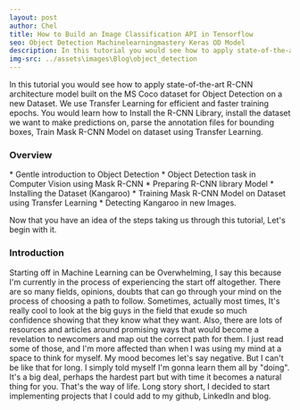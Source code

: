 ```yaml
---
layout: post
author: Chel
title: How to Build an Image Classification API in Tensorflow
seo: Object Detection Machinelearningmastery Keras OD Model
description: In this tutorial you would see how to apply state-of-the-art R-CNN architecture model built on the MS Coco dataset for Object Detection on a new Dataset. We use Transfer Learning for efficient and faster training epochs. You would learn how to Install the R-CNN Library, install the dataset we want to make predictions on, parse the annotation files for bounding boxes, Train Mask R-CNN Model on dataset using Transfer Learning.
img-src: ../assets\images\Blog\object_detection
---
```


In this tutorial you would see how to apply state-of-the-art R-CNN architecture model built on the MS Coco dataset for Object Detection on a new Dataset. We use Transfer Learning for efficient and faster training epochs. You would learn how to Install the R-CNN Library, install the dataset we want to make predictions on, parse the annotation files for bounding boxes, Train Mask R-CNN Model on dataset using Transfer Learning.


<h3>Overview</h3>
* Gentle introduction to Object Detection
* Object Detection task in Computer Vision using Mask R-CNN
* Preparing R-CNN library Model
* Installing the Dataset (Kangaroo)
* Training Mask R-CNN Model on Dataset using Transfer Learning
* Detecting Kangaroo in new Images.

Now that you have an idea of the steps taking us through this tutorial, Let's begin with it.

<h3>Introduction</h3>

Starting off in Machine Learning can be Overwhelming, I say this because I'm currently in the process of experiencing the start off altogether. There are so many fields, opinions, doubts that can go through your mind on the process of choosing a path to follow. Sometimes, actually most times, It's really cool to look at the big guys in the field that exude so much confidence showing that they know what they want. Also, there are lots of resources and articles around promising ways that would become a revelation to newcomers and map out the correct path for them. I just read some of those, and I'm more affected than when I was using my mind at a space to think for myself. My mood becomes let's say negative. But I can't be like that for long. I simply told myself I'm gonna learn them all by "doing". It's a big deal, perhaps the hardest part but with time it becomes a natural thing for you. That's the way of life. Long story short, I decided to start implementing projects that I could add to my github, LinkedIn and blog. 
